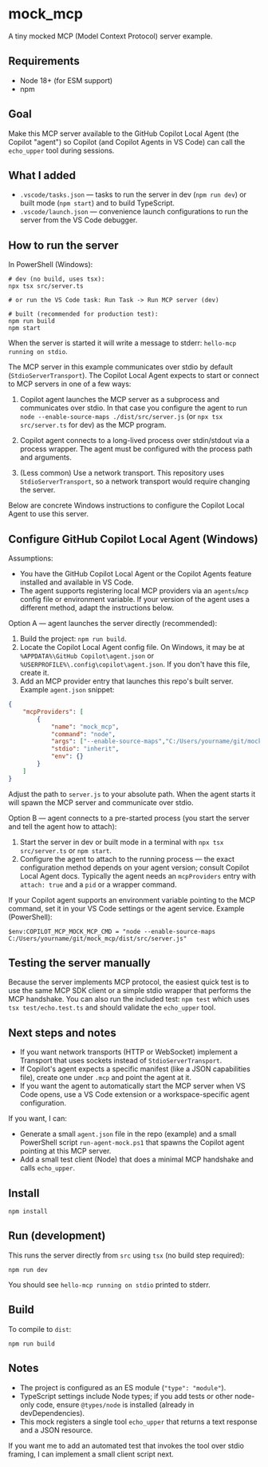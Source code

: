 # mock_mcp

A tiny mocked MCP (Model Context Protocol) server example.

## Requirements

- Node 18+ (for ESM support)
- npm

## Goal

Make this MCP server available to the GitHub Copilot Local Agent (the Copilot "agent") so Copilot (and Copilot Agents in VS Code) can call the `echo_upper` tool during sessions.

## What I added

- `.vscode/tasks.json` — tasks to run the server in dev (`npm run dev`) or built mode (`npm start`) and to build TypeScript.
- `.vscode/launch.json` — convenience launch configurations to run the server from the VS Code debugger.

## How to run the server

In PowerShell (Windows):

```
# dev (no build, uses tsx):
npx tsx src/server.ts

# or run the VS Code task: Run Task -> Run MCP server (dev)

# built (recommended for production test):
npm run build
npm start
```

When the server is started it will write a message to stderr: `hello-mcp running on stdio`.

The MCP server in this example communicates over stdio by default (`StdioServerTransport`). The Copilot Local Agent expects to start or connect to MCP servers in one of a few ways:

1) Copilot agent launches the MCP server as a subprocess and communicates over stdio. In that case you configure the agent to run `node --enable-source-maps ./dist/src/server.js` (or `npx tsx src/server.ts` for dev) as the MCP program.

2) Copilot agent connects to a long-lived process over stdin/stdout via a process wrapper. The agent must be configured with the process path and arguments.

3) (Less common) Use a network transport. This repository uses `StdioServerTransport`, so a network transport would require changing the server.

Below are concrete Windows instructions to configure the Copilot Local Agent to use this server.

## Configure GitHub Copilot Local Agent (Windows)

Assumptions:
- You have the GitHub Copilot Local Agent or the Copilot Agents feature installed and available in VS Code.
- The agent supports registering local MCP providers via an `agents`/`mcp` config file or environment variable. If your version of the agent uses a different method, adapt the instructions below.

Option A — agent launches the server directly (recommended):

1. Build the project: `npm run build`.
2. Locate the Copilot Local Agent config file. On Windows, it may be at `%APPDATA%\GitHub Copilot\agent.json` or `%USERPROFILE%\.config\copilot\agent.json`. If you don't have this file, create it.
3. Add an MCP provider entry that launches this repo's built server. Example `agent.json` snippet:

```json
{
	"mcpProviders": [
		{
			"name": "mock_mcp",
			"command": "node",
			"args": ["--enable-source-maps","C:/Users/yourname/git/mock_mcp/dist/src/server.js"],
			"stdio": "inherit",
			"env": {}
		}
	]
}
```

Adjust the path to `server.js` to your absolute path. When the agent starts it will spawn the MCP server and communicate over stdio.

Option B — agent connects to a pre-started process (you start the server and tell the agent how to attach):

1. Start the server in dev or built mode in a terminal with `npx tsx src/server.ts` or `npm start`.
2. Configure the agent to attach to the running process — the exact configuration method depends on your agent version; consult Copilot Local Agent docs. Typically the agent needs an `mcpProviders` entry with `attach: true` and a `pid` or a wrapper command.

If your Copilot agent supports an environment variable pointing to the MCP command, set it in your VS Code settings or the agent service. Example (PowerShell):

```
$env:COPILOT_MCP_MOCK_MCP_CMD = "node --enable-source-maps C:/Users/yourname/git/mock_mcp/dist/src/server.js"
```

## Testing the server manually

Because the server implements MCP protocol, the easiest quick test is to use the same MCP SDK client or a simple stdio wrapper that performs the MCP handshake. You can also run the included test: `npm test` which uses `tsx test/echo.test.ts` and should validate the `echo_upper` tool.

## Next steps and notes

- If you want network transports (HTTP or WebSocket) implement a Transport that uses sockets instead of `StdioServerTransport`.
- If Copilot's agent expects a specific manifest (like a JSON capabilities file), create one under `.mcp` and point the agent at it.
- If you want the agent to automatically start the MCP server when VS Code opens, use a VS Code extension or a workspace-specific agent configuration.

If you want, I can:

- Generate a small `agent.json` file in the repo (example) and a small PowerShell script `run-agent-mock.ps1` that spawns the Copilot agent pointing at this MCP server.
- Add a small test client (Node) that does a minimal MCP handshake and calls `echo_upper`.

## Install

```pwsh
npm install
```

## Run (development)

This runs the server directly from `src` using `tsx` (no build step required):

```pwsh
npm run dev
```

You should see `hello-mcp running on stdio` printed to stderr.

## Build

To compile to `dist`:

```pwsh
npm run build
```

## Notes

- The project is configured as an ES module (`"type": "module"`).
- TypeScript settings include Node types; if you add tests or other node-only code, ensure `@types/node` is installed (already in devDependencies).
- This mock registers a single tool `echo_upper` that returns a text response and a JSON resource.

If you want me to add an automated test that invokes the tool over stdio framing, I can implement a small client script next.
